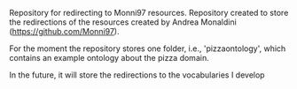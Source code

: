 Repository for redirecting to Monni97 resources.
Repository created to store the redirections of the resources created by Andrea Monaldini (https://github.com/Monni97).

For the moment the repository stores one folder, i.e., 'pizzaontology', which contains an example ontology about the pizza domain.

In the future, it will store the redirections to the vocabularies I develop
